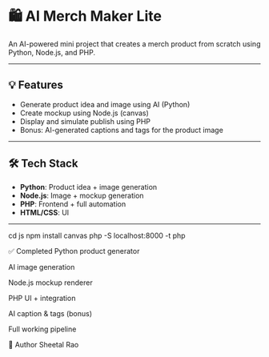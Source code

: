# 🛍️ AI Merch Maker Lite
An AI-powered mini project that creates a merch product from scratch using Python, Node.js, and PHP.

---

## 💡 Features
- Generate product idea and image using AI (Python)
- Create mockup using Node.js (canvas)
- Display and simulate publish using PHP
- Bonus: AI-generated captions and tags for the product image

---

## 🛠 Tech Stack
- **Python**: Product idea + image generation
- **Node.js**: Image + mockup generation
- **PHP**: Frontend + full automation
- **HTML/CSS**: UI

---
cd js
npm install canvas
php -S localhost:8000 -t php


✅ Completed
 Python product generator

 AI image generation

 Node.js mockup renderer

 PHP UI + integration

 AI caption & tags (bonus)

 Full working pipeline



👤 Author
Sheetal Rao


